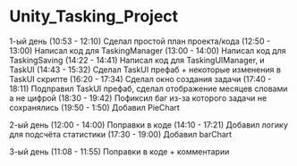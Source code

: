 # Unity_Tasking_Project
1-ый день
(10:53 - 12:10) Сделал простой план проекта/кода
(12:50 - 13:00) Написал код для TaskingManager
(13:00 - 14:00) Написал код для TaskingSaving
(14:22 - 14:41) Написал код для TaskingUIManager, и TaskUI
(14:43 - 15:32) Сделал TaskUI префаб + некоторые изменения в TaskUI скрипте
(16:20 - 17:34) Сделал окно создания задачи
(17:40 - 18:11) Подправил TaskUI префаб, сделал отображение месяцев словами а не цифрой
(18:30 - 19:42) Пофиксил баг из-за которого задачи не сохранялись 
(19:50 - 1:50) Добавил PieChart

2-ый день
(12:00 - 14:00) Поправки в коде
(14:10 - 17:21) Добавил логику для подсчёта статистики
(17:30 - 19:00) Добавил barChart

3-ый день
(11:08 - 11:55) Поправки в коде + комментарии
